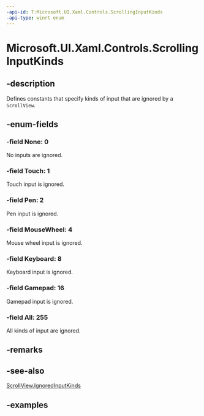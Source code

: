 ```yaml
---
-api-id: T:Microsoft.UI.Xaml.Controls.ScrollingInputKinds
-api-type: winrt enum
---
```


# Microsoft.UI.Xaml.Controls.ScrollingInputKinds

<!--
public enum ScrollingInputKinds
-->

## -description

Defines constants that specify kinds of input that are ignored by a `ScrollView`.

## -enum-fields

### -field None: 0

No inputs are ignored.

### -field Touch: 1

Touch input is ignored.

### -field Pen: 2

Pen input is ignored.

### -field MouseWheel: 4

Mouse wheel input is ignored.

### -field Keyboard: 8

Keyboard input is ignored.

### -field Gamepad: 16

Gamepad input is ignored.

### -field All: 255

All kinds of input are ignored.

## -remarks

## -see-also

[ScrollView.IgnoredInputKinds](scrollview_ignoredinputkinds.md)

## -examples


